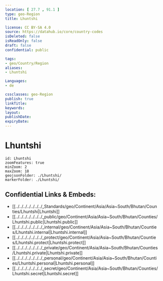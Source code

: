 ```yaml
---
location: [ 27.7 , 91.1 ] 
type: geo-Region
title: Lhuntshi

license: CC BY-SA 4.0
source: https://datahub.io/core/country-codes
isDeleted: false
isReadOnly: false
draft: false
confidential: public

tags:
- geo/Country/Region
aliases:
- Lhuntshi

Languages:
- de

cssclasses: geo-Region
publish: true
linkTitle: 
keywords: 
layout: 
publishDate: 
expiryDate: 
---
```


# Lhuntshi

```leaflet
id: Lhuntshi
zoomFeatures: true 
minZoom: 2 
maxZoom: 18
geojsonFolder: ./Lhuntshi/
markerFolder: ./Lhuntshi/
```


## Confidential Links & Embeds: 
- [[../../../../../../../_Standards/geo/Continent/Asia/Asia~South/Bhutan/Counties/Lhuntshi|Lhuntshi]] 
- [[../../../../../../../_public/geo/Continent/Asia/Asia~South/Bhutan/Counties/Lhuntshi.public|Lhuntshi.public]] 
- [[../../../../../../../_internal/geo/Continent/Asia/Asia~South/Bhutan/Counties/Lhuntshi.internal|Lhuntshi.internal]] 
- [[../../../../../../../_protect/geo/Continent/Asia/Asia~South/Bhutan/Counties/Lhuntshi.protect|Lhuntshi.protect]] 
- [[../../../../../../../_private/geo/Continent/Asia/Asia~South/Bhutan/Counties/Lhuntshi.private|Lhuntshi.private]] 
- [[../../../../../../../_personal/geo/Continent/Asia/Asia~South/Bhutan/Counties/Lhuntshi.personal|Lhuntshi.personal]] 
- [[../../../../../../../_secret/geo/Continent/Asia/Asia~South/Bhutan/Counties/Lhuntshi.secret|Lhuntshi.secret]] 

